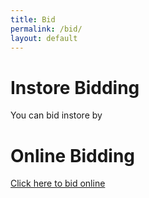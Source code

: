 ```yaml
---
title: Bid
permalink: /bid/
layout: default
---
```


# Instore Bidding

You can bid instore by

# Online Bidding

[Click here to bid online](/online-bid)

<!-- If you find something you're interested in, please check the lot number with one of our friendly staff members. If you're happy to pay reserve price for it, plus the buyer's premium (11% plus a $3.30 processing fee) you can take it on the spot (provided it has not already sold and is pending collection). If you want to offer less than reserve price on something, you will need to place a bid. Bidding is easy; just fill out a simple form with the item(s) you wish to bid on, a bid price, and your contact information either instore or in the online form below. We have what is called a 'silent auction' so you will not know what other bids have been placed until the tender closes, which happens at 2:00pm every Sunday. To get your results, check your email Sunday night (if you bid below reserve price, keep in mind that we have yet to speak to the vendors at this point, so items listed as 'passed in' may still be accepted early in the week). You can also check your results over the phone by calling us on (02) 6581 3122\. -->
